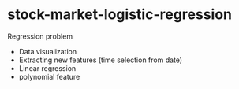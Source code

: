 # stock-market-logistic-regression
Regression problem
* Data visualization
* Extracting new features (time selection from date)
* Linear regression
* polynomial feature
